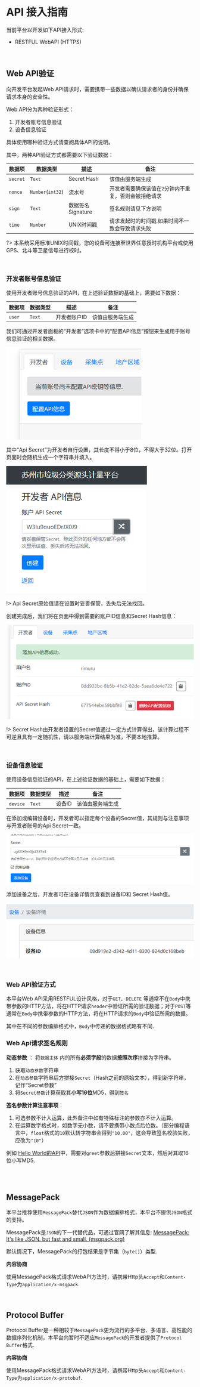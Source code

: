 # API 接入指南

当前平台以开发如下API接入形式:

- RESTFUL WebAPI (HTTPS)

<br>

## Web API验证

向开发平台发起Web API请求时，需要携带一些数据以确认请求者的身份并确保请求本身的安全性。

Web API分为两种验证形式：

1. 开发者账号信息验证
2. 设备信息验证

具体使用哪种验证方式请查阅具体API的说明。

其中，两种API验证方式都需要以下验证数据：


| 数据项 | 数据类型 | 描述 | 备注 |
|------|---------|-------|-----|
|`secret`| `Text` | Secret Hash | 该值由服务端生成 |
| `nonce`| `Number`(`int32`)| 流水号 | 开发者需要确保该值在`2`分钟内不重复，否则会被拒绝请求 |
| `sign`| `Text` | 数据签名Signature | 签名规则请见下方说明 |
| `time` | `Number` | UNIX时间戳 | 请求发起时的时间戳.如果时间不一致会导致请求失败|

?> 本系统采用标准UNIX时间戳，您的设备可连接至世界任意授时机构平台或使用GPS、北斗等卫星信号进行校时。

<br>

### 开发者账号信息验证

使用开发者账号信息验证的API，在上述验证数据的基础上，需要如下数据：

| 数据项 | 数据类型 | 描述 | 备注 |
|------|---------|-------|-----|
|`user`| `Text` | 开发者账户ID | 该值由服务端生成 |

我们可通过开发者面板的“开发者”选项卡中的“配置API信息”按钮来生成用于账号信息验证的相关数据。

![image-20210518174310839](Api_GetStart.assets/image-20210518174310839.png)

其中“Api Secret”为开发者自行设置，其长度不得小于8位，不得大于32位。打开页面时会随机生成一个字符串并填入。

![image-20210518174403519](Api_GetStart.assets/image-20210518174403519.png)

!> Api Secret原始值请在设置时妥善保管，丢失后无法找回。

创建完成后，我们将在页面中得到需要的账户ID信息和Secret Hash信息：

![image-20210518174728179](Api_GetStart.assets/image-20210518174728179.png)

!> Secret Hash由开发者设置的Secret值通过一定方式计算得出，该计算过程不可逆且具有一定随机性，请以服务端计算结果为准，不要本地推算。

<br>

### 设备信息验证

使用设备信息验证的API，在上述验证数据的基础上，需要如下数据：

| 数据项 | 数据类型 | 描述 | 备注 |
|------|---------|-------|-----|
|`device`| `Text` | 设备ID | 该值由服务端生成 |

在添加或编辑设备时，开发者可以指定每个设备的Secret值，其规则与注意事项与开发者账号的Api Secret一致。

![image-20210518175214366](Api_GetStart.assets/image-20210518175214366.png)

添加设备之后，开发者可在设备详情页查看到设备ID和 Secret Hash值。

![image-20210518175320300](Api_GetStart.assets/image-20210518175320300.png)



<br>





### Web API验证方式

本平台Web API采用RESTFUL设计风格，对于`GET`、`DELETE` 等通常不在`Body`中携带参数的HTTP方法，将在HTTP请求`header`中验证所需的验证数据；对于`POST`等通常在`Body`中携带参数的HTTP方法，将在HTTP请求的`Body`中验证所需的数据。

其中在不同的参数编排格式中，`Body`中传递的数据格式略有不同.

### Web Api请求签名规则

**动态参数** ： 将`数据主体` 内的所有**必须字段**的数据**按照次序**拼接为字符串。

1. 获取`动态参数`字符串
2. 在`动态参数`字符串后方拼接`Secret`（Hash之前的原始文本），得到新字符串，记作“Secret参数”
3. 将`Secret参数`计算获取其**小写16位**MD5，得到`签名`

**签名参数计算注意事项**：

1. 可选参数不计入运算，此外备注中如有特殊标注的参数亦不计入运算。
2. 在运算数字格式时，如数字无小数，请不要携带小数点后位数。（部分编程语言中，`float`格式的`10`默认转字符串会得到`"10.00"`，这会导致签名校验失败，应改为`"10"`）

例如 [Hello World的API](/API/Hello?id=post-apihello ':target=_blank')中，需要对`greet`参数后拼接`Secret`文本，然后对其取16位小写MD5.

<br>

<br>



## MessagePack

本平台推荐使用`MessagePack`替代`JSON`作为数据编排格式，本平台不提供`JSON`格式的支持。

MessagePack是`JSON`的下一代替代品，可通过官网了解其信息: [MessagePack: It's like JSON. but fast and small. (msgpack.org)](https://msgpack.org/)

默认情况下，MessagePack的打包结果是字节集（`byte[]`）类型.

**内容协商**

使用MessagePack格式请求WebAPI方法时，请携带Http头`Accept`和`Content-Type`为`application/x-msgpack`.

<br>

## Protocol Buffer

Protocol Buffer是一种相较于`MessagePack`更为流行的多平台、多语言、高性能的数据序列化机制，本平台向暂时不适应`MessagePack`的开发者提供了`Protocol Buffer`格式.

**内容协商**

使用MessagePack格式请求WebAPI方法时，请携带Http头`Accept`和`Content-Type`为`application/x-protobuf`.

